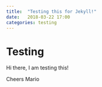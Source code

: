 ```yaml
---
title:  "Testing this for Jekyll!"
date:   2018-03-22 17:00
categories: testing
---
```


# Testing

Hi there, I am testing this!

Cheers
Mario